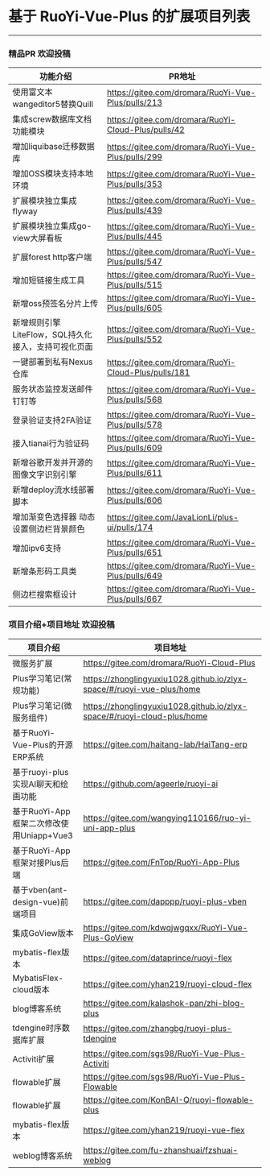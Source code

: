 # 基于 RuoYi-Vue-Plus 的扩展项目列表
- - -
### 精品PR 欢迎投稿
| 功能介绍                            | PR地址                                                 |
|---------------------------------|------------------------------------------------------|
| 使用富文本wangeditor5替换Quill         | https://gitee.com/dromara/RuoYi-Vue-Plus/pulls/213   |
| 集成screw数据库文档功能模块                | https://gitee.com/dromara/RuoYi-Cloud-Plus/pulls/42  |
| 增加liquibase迁移数据库                | https://gitee.com/dromara/RuoYi-Vue-Plus/pulls/299   |
| 增加OSS模块支持本地环境                   | https://gitee.com/dromara/RuoYi-Vue-Plus/pulls/353   |
| 扩展模块独立集成flyway                  | https://gitee.com/dromara/RuoYi-Vue-Plus/pulls/439   |
| 扩展模块独立集成go-view大屏看板             | https://gitee.com/dromara/RuoYi-Vue-Plus/pulls/445   |
| 扩展forest http客户端                | https://gitee.com/dromara/RuoYi-Vue-Plus/pulls/547   |
| 增加短链接生成工具                       | https://gitee.com/dromara/RuoYi-Vue-Plus/pulls/515   |
| 新增oss预签名分片上传                    | https://gitee.com/dromara/RuoYi-Vue-Plus/pulls/605   |
| 新增规则引擎LiteFlow，SQL持久化接入，支持可视化页面 | https://gitee.com/dromara/RuoYi-Vue-Plus/pulls/552   |
| 一键部署到私有Nexus仓库                  | https://gitee.com/dromara/RuoYi-Cloud-Plus/pulls/181 |
| 服务状态监控发送邮件钉钉等                   | https://gitee.com/dromara/RuoYi-Vue-Plus/pulls/568   |
| 登录验证支持2FA验证                     | https://gitee.com/dromara/RuoYi-Vue-Plus/pulls/578   |
| 接入tianai行为验证码                   | https://gitee.com/dromara/RuoYi-Vue-Plus/pulls/609   |
| 新增谷歌开发并开源的图像文字识别引擎              | https://gitee.com/dromara/RuoYi-Vue-Plus/pulls/611   |
| 新增deploy流水线部署脚本                 | https://gitee.com/dromara/RuoYi-Vue-Plus/pulls/606   |
| 增加渐变色选择器 动态设置侧边栏背景颜色            | https://gitee.com/JavaLionLi/plus-ui/pulls/174       |
| 增加ipv6支持                        | https://gitee.com/dromara/RuoYi-Vue-Plus/pulls/651   |
| 新增条形码工具类                        | https://gitee.com/dromara/RuoYi-Vue-Plus/pulls/649   |
| 侧边栏搜索框设计                        | https://gitee.com/dromara/RuoYi-Vue-Plus/pulls/667   |

### 项目介绍+项目地址 欢迎投稿


| 项目介绍                           | 项目地址                                                                  |
|--------------------------------|-----------------------------------------------------------------------|
| 微服务扩展                          | https://gitee.com/dromara/RuoYi-Cloud-Plus                            |
| Plus学习笔记(常规功能)                 | https://zhonglingyuxiu1028.github.io/zlyx-space/#/ruoyi-vue-plus/home |
| Plus学习笔记(微服务组件)                | https://zhonglingyuxiu1028.github.io/zlyx-space/#/ruoyi-cloud-plus/home |
| 基于RuoYi-Vue-Plus的开源ERP系统       | https://gitee.com/haitang-lab/HaiTang-erp                             |
| 基于ruoyi-plus实现AI聊天和绘画功能        | https://github.com/ageerle/ruoyi-ai                                   |
| 基于RuoYi-App框架二次修改使用Uniapp+Vue3 | https://gitee.com/wangying110166/ruo-yi-uni-app-plus                  |
| 基于RuoYi-App框架对接Plus后端          | https://gitee.com/FnTop/RuoYi-App-Plus                                |
| 基于vben(ant-design-vue)前端项目     | https://gitee.com/dapppp/ruoyi-plus-vben                              |
| 集成GoView版本                     | https://gitee.com/kdwqjwgqxx/RuoYi-Vue-Plus-GoView                    |
| mybatis-flex版本                 | https://gitee.com/dataprince/ruoyi-flex                               |
| MybatisFlex-cloud版本            | https://gitee.com/yhan219/ruoyi-cloud-flex                                 |
| blog博客系统                       | https://gitee.com/kalashok-pan/zhi-blog-plus                          |
| tdengine时序数据库扩展                | https://gitee.com/zhangbg/ruoyi-plus-tdengine                         |
| Activiti扩展                     | https://gitee.com/sgs98/RuoYi-Vue-Plus-Activiti                       |
| flowable扩展                     | https://gitee.com/sgs98/RuoYi-Vue-Plus-Flowable                       |
| flowable扩展                     | https://gitee.com/KonBAI-Q/ruoyi-flowable-plus                        |
| mybatis-flex版本                 | https://gitee.com/yhan219/ruoyi-vue-flex                              |
| weblog博客系统                     | https://gitee.com/fu-zhanshuai/fzshuai-weblog                         |